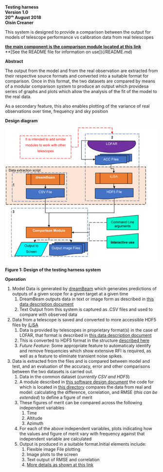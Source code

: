 **Testing harness\
Version 1.0\
20ᵗʰ August 2018\
Oisin Creaner**

This system is designed to provide a comparison between the output for
models of telescope performance vs calibration data from real telescopes

**[the main component is the comparison module located at this link](/comparison_module)**\
**[See the README file for information on use])(/README.md)

**Abstract**

The output from the model and from the real observation are extracted
from their respective source formats and converted into a suitable format for comparison.
Once in this format, the two datasets are compared by means of a
modular comparison system to produce an output which providesa series of graphs and plots
which allow the analysis of the fit of the model to the real data.

As a secondary feature, this also enables plotting of the variance of real observations over time, 
frequency and sky position

**Design diagram**

![Design Diagram](images/testHarness_Fig1v3.PNG)

**Figure 1: Design of the testing harness system**

**Operation**

1.  Model Data is generated by [dreamBeam](https://github.com/2baOrNot2ba/dreamBeam) 
which generates predictions of outputs of a given scope for a given target at a given time 
    1.  DreamBeam outputs data in text or image form as 
        described in [this data description document](/data_descriptions/DreamBeam_Source_data_description.md)
    2.  Text Output from this system is captured as .CSV files and used to compare with observed data
2.  Data from a telescope is saved and converted to more accessible HDF5 files by [iLiSA](https://github.com/2baOrNot2ba/iLiSA)
    1.  Data is provided by telescopes in proprietary format(s) in the case of LOFAR, that format is
        described in [this data description document](/data_descriptions/ACC_Source_data_description_0_0.md) 
    2.  This is converted to HDF5 format in the structure [described here](/data_descriptions/OSO_HDF5.md)
    3.  *Future Feature*: Some appropriate feature to automaticaly identify and remove frequencies which show extensive RFI is required, as well as a feature to eliminate transient noise spikes.  
3.  Data is extracted from the files and is compared between model and test, and an
    evaluation of the accuracy, error and other comparisons between the
    two datasets is carried out.
    1.  Data in the common dataset (*currently CSV and HDF5*)
    2.  A module described in [this software design document](/comparison_module/Comparison_Module.md) 
    the code for which is located in [this directory](/comparison_module/) 
    compares the data from real and model: calculating the difference, correlation, and RMSE 
    (*this can be extended*) to define a figure of merit 
    3.  These figures of merit can be compared across the following independent variables
        1.  Time
        2.  Altitude
        3.  Azimuth
    4.  For each of the above independent variables, plots indicating how the values and figure of merit vary with frequency against that independent variable are calculated
    5.  Output is produced in a suitable format.Initial elements include:
        1.  Flexible image File plotting
        2.  Image plots to the screen
        3.  Text output of RMSE and correlation
        4.  [More details as shown at this link](/comparison_module/outputs.md)

